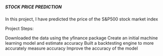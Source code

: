 ##### STOCK PRICE PREDICTION

In this project, I have predicted the price of the S&P500 stock market index

Project Steps:

Downloaded the data using the yfinance package
Create an initial machine learning model and estimate accuracy
Built a backtesting engine to more accurately measure accuracy
Improve the accuracy of the model
